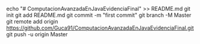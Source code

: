 echo "# ComputacionAvanzadaEnJavaEvidenciaFinal" >> README.md
git init
git add README.md
git commit -m "first commit"
git branch -M Master
git remote add origin https://github.com/Guca91/ComputacionAvanzadaEnJavaEvidenciaFinal.git
git push -u origin Master
